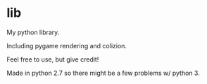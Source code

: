# lib
My python library.

Including pygame rendering and colizion.

Feel free to use, but give credit!

Made in python 2.7 so there might be a few problems w/ python 3.
